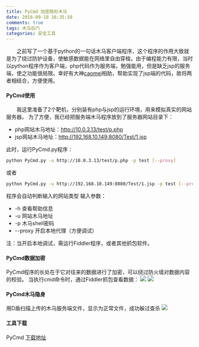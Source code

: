 ```yaml
---
title: PyCmd 加密隐形木马
date: 2016-09-18 16:35:58
comments: true
tags: 木马后门
categories: 安全工具
---
```


　　之前写了一个基于python的一句话木马客户端程序，这个程序的作用大致就是为了绕过防护设备，使敏感数据能在网络里自由穿梭。由于编程能力有限，当时以python程序作为客户端，php代码作为服务端，勉强能用，但是缺乏jsp的服务端，使之功能很局限。幸好有大神[caomei](https://github.com/8caomei)相助，帮助实现了jsp端的代码，故将两者相结合，方便使用。
<!-- more -->
#### PyCmd使用

　　我这里准备了2个靶机，分别装有php与jsp的运行环境，用来模拟真实的网站服务器。
为了方便，我已经把服务端木马程序放到了服务器网站目录下：

* php网站木马地址：http://10.0.3.13/test/p.php
* jsp网站木马地址：http://192.168.10.149:8080/Test/1.jsp

此时，运行PyCmd.py程序：

```bash
python PyCmd.py -u http://10.0.3.13/test/p.php -p test [--proxy]
```
或者
```bash
python PyCmd.py -u http://192.168.10.149:8080/Test/1.jsp -p test [--proxy]
```
程序会自动判断输入的网站类型
输入参数：
* -h         查看帮助信息
* -u         网站木马地址
* -p         木马shell密码
* --proxy    开启本地代理（方便调试）

注：当开启本地调试，需运行Fiddler程序，或者其他抓包软件。

#### PyCmd数据加密

PyCmd程序的长处在于它对往来的数据进行了加密，可以绕过防火墙对数据内容的校验。
当执行cmd命令时，通过Fiddler抓包查看数据：
![](/upload_image/20160918/002.png)
![](/upload_image/20160918/003.png)

#### PyCmd木马隐身

用D盾扫描上传的木马服务端文件，显示为正常文件，成功躲过查杀
![](/upload_image/20160918/001.png)

#### 工具下载

PyCmd  [下载地址](https://github.com/tengzhangchao/PyCmd)
